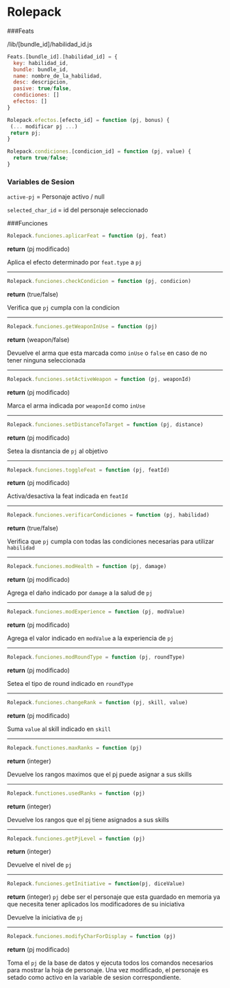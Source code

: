 # Rolepack



###Feats

/lib/[bundle_id]/habilidad_id.js
```javascript
Feats.[bundle_id].[habilidad_id] = {
  key: habilidad_id,
  bundle: bundle_id,
  name: nombre_de_la_habilidad,
  desc: descripcion,
  pasive: true/false,
  condiciones: []
  efectos: []
}

Rolepack.efectos.[efecto_id] = function (pj, bonus) {
 (... modificar pj ...)
 return pj;
}

Rolepack.condiciones.[condicion_id] = function (pj, value) {
  return true/false;
}
```
### Variables de Sesion
`active-pj` = Personaje activo / null

`selected_char_id` = id del personaje seleccionado

###Funciones
```javascript
Rolepack.funciones.aplicarFeat = function (pj, feat)
```
**return** (pj modificado)

Aplica el efecto determinado por `feat.type` a `pj`

---
```javascript
Rolepack.funciones.checkCondicion = function (pj, condicion)
```
**return** (true/false)

Verifica que `pj` cumpla con la condicion

---
```javascript
Rolepack.funciones.getWeaponInUse = function (pj)
```
**return** (weapon/false)

Devuelve el arma que esta marcada como `inUse` o `false` en caso de no tener ninguna seleccionada

---
```javascript
Rolepack.funciones.setActiveWeapon = function (pj, weaponId)
```
**return** (pj modificado)

Marca el arma indicada por `weaponId` como `inUse`

---
```javascript
Rolepack.funciones.setDistanceToTarget = function (pj, distance)
```
**return** (pj modificado)

Setea la disntancia de `pj` al objetivo

---
```javascript
Rolepack.funciones.toggleFeat = function (pj, featId)
```
**return** (pj modificado)

Activa/desactiva la feat indicada en `featId`

---
```javascript
Rolepack.funciones.verificarCondiciones = function (pj, habilidad)
```
**return** (true/false)

Verifica que `pj` cumpla con todas las condiciones necesarias para utilizar `habilidad`

---
```javascript
Rolepack.funciones.modHealth = function (pj, damage)
```
**return** (pj modificado)

Agrega el daño indicado por `damage` a la salud de `pj`

---
```javascript
Rolepack.funciones.modExperience = function (pj, modValue)
```
**return** (pj modificado)

Agrega el valor indicado en `modValue` a la experiencia de `pj`

---
```javascript
Rolepack.funciones.modRoundType = function (pj, roundType)
```
**return** (pj modificado)

Setea el tipo de round indicado en `roundType`

---
```javascript
Rolepack.funciones.changeRank = function (pj, skill, value)
```
**return** (pj modificado)

Suma `value` al skill indicado en `skill`

---
```javascript
Rolepack.functiones.maxRanks = function (pj)
```
**return** (integer)

Devuelve los rangos maximos que el pj puede asignar a sus skills

---
```javascript
Rolepack.functiones.usedRanks = function (pj)
```
**return** (integer)

Devuelve los rangos que el pj tiene asignados a sus skills

---
```javascript
Rolepack.funciones.getPjLevel = function (pj)
```
**return** (integer)

Devuelve el nivel de `pj`

---
```javascript
Rolepack.funciones.getInitiative = function(pj, diceValue)
```
**return** (integer)
`pj` debe ser el personaje que esta guardado en memoria ya que necesita tener aplicados los modificadores de su iniciativa

Devuelve la iniciativa de `pj`

---
```javascript
Rolepack.funciones.modifyCharForDisplay = function (pj)
```
**return** (pj modificado)

Toma el `pj` de la base de datos y ejecuta todos los comandos necesarios para mostrar la hoja de personaje.
Una vez modificado, el personaje es setado como activo en la variable de sesion correspondiente.
